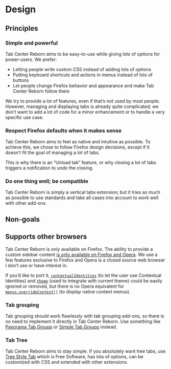 # Design

## Principles

### Simple and powerful

Tab Center Reborn aims to be easy-to-use while giving lots of options for power-users. We prefer:

- Letting people write custom CSS instead of adding lots of options
- Putting keyboard shortcuts and actions in menus instead of lots of buttons
- Let people change Firefox behavior and appearance and make Tab Center Reborn follow them

We try to provide a lot of features, even if that’s not used by most people. However, managing and
displaying tabs is already quite complicated; we don’t want to add a lot of code for a minor
enhancement or to handle a very specific use case.

### Respect Firefox defaults when it makes sense

Tab Center Reborn aims to feel as native and intuitive as possible. To achieve this, we chose to
follow Firefox design decisions, except if it doesn’t fit the goal of managing a lot of tabs.

This is why there is an “Unload tab” feature, or why closing a lot of tabs triggers a notification
to undo the closing.

### Do one thing well; be compatible

Tab Center Reborn is simply a vertical tabs extension; but it tries as much as possible to use standards
and take all cases into account to work well with other add-ons.

## Non-goals

## Supports other browsers

Tab Center Reborn is only available on Firefox. The ability to provide a custom sidebar content [is only available on Firefox and Opera](https://developer.mozilla.org/en-US/docs/Mozilla/Add-ons/WebExtensions/manifest.json/sidebar_action#Browser_compatibility). We use a few
features exclusive to Firefox and Opera is a closed source web browser I don’t use or have interest in.

If you’d like to port it, [`contextualIdentities`](https://developer.mozilla.org/en-US/docs/Mozilla/Add-ons/WebExtensions/API/contextualIdentities)
(to let the user use Contextual Identities) and [`theme`](https://developer.mozilla.org/en-US/docs/Mozilla/Add-ons/WebExtensions/API/theme) (used
to integrate with current theme) could be easily ignored or removed, but there is no Opera equivalent for [`menus.overrideContext()`](https://developer.mozilla.org/en-US/docs/Mozilla/Add-ons/WebExtensions/API/menus/overrideContext) (to display native context menus).

### Tab grouping

Tab grouping should work flawlessly with tab grouping add-ons, so there is no need to implement it directly in Tab Center Reborn. Use something like [Panorama Tab Groups](https://addons.mozilla.org/firefox/addon/panorama-tab-groups/) or [Simple Tab Groups](https://addons.mozilla.org/firefox/addon/simple-tab-groups/) instead.

### Tab Tree

Tab Center Reborn aims to stay simple. If you absolutely want tree tabs, use [Tree Style Tab](https://addons.mozilla.org/firefox/addon/tree-style-tab/) which is Free Software, has lots of options, can be customized with CSS and extended with other extensions.
